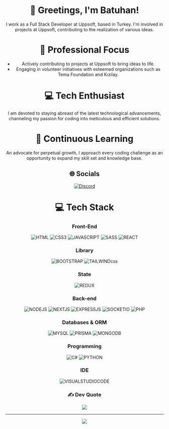 <div align="center"> 

# 👋 Greetings, I'm Batuhan!

I work as a Full Stack Developer at Uppsoft, based in Turkey. I'm involved in projects at Uppsoft, contributing to the realization of various ideas.


# 🚀 Professional Focus
- Actively contributing to projects at Uppsoft to bring ideas to life.
- Engaging in volunteer initiatives with esteemed organizations such as Tema Foundation and Kızılay.

# 💻 Tech Enthusiast
I am devoted to staying abreast of the latest technological advancements, channeling my passion for coding into meticulous and efficient solutions.

# 🌱 Continuous Learning
An advocate for perpetual growth, I approach every coding challenge as an opportunity to expand my skill set and knowledge base.

## 🌐 Socials
[![Discord](https://img.shields.io/badge/Discord-%237289DA.svg?logo=discord&logoColor=white)](https://discord.gg/justhyuga) 

# 💻 Tech Stack
### Front-End
 
![HTML](https://ziadoua.github.io/m3-Markdown-Badges/badges/HTML/html3.svg)
![CSS3](https://ziadoua.github.io/m3-Markdown-Badges/badges/CSS/css3.svg)
![JAVASCRIPT](https://ziadoua.github.io/m3-Markdown-Badges/badges/Javascript/javascript3.svg)
![SASS](https://ziadoua.github.io/m3-Markdown-Badges/badges/Sass/sass3.svg)
![REACT](https://ziadoua.github.io/m3-Markdown-Badges/badges/React/react3.svg)




### Library

![BOOTSTRAP](https://ziadoua.github.io/m3-Markdown-Badges/badges/Bootstrap/bootstrap3.svg)
![TAILWINDcss](https://ziadoua.github.io/m3-Markdown-Badges/badges/TailwindCSS/tailwindcss3.svg)


### State

![REDUX](https://ziadoua.github.io/m3-Markdown-Badges/badges/Redux/redux3.svg)

 
### Back-end

![NODEJS](https://ziadoua.github.io/m3-Markdown-Badges/badges/NodeJS/nodejs3.svg)
![NEXTJS](https://ziadoua.github.io/m3-Markdown-Badges/badges/NextJS/nextjs3.svg)
![EXPRESSJS](https://ziadoua.github.io/m3-Markdown-Badges/badges/Express/express3.svg)
![SOCKETIO](https://ziadoua.github.io/m3-Markdown-Badges/badges/SocketIO/socketio3.svg)
![PHP](https://ziadoua.github.io/m3-Markdown-Badges/badges/PHP/php3.svg)

### Databases & ORM

![MYSQL](https://ziadoua.github.io/m3-Markdown-Badges/badges/MySQL/mysql3.svg)
![PRISMA](https://ziadoua.github.io/m3-Markdown-Badges/badges/Prisma/prisma3.svg)
![MONGODB](https://ziadoua.github.io/m3-Markdown-Badges/badges/MongoDB/mongodb3.svg)


### Programming


![C#](https://ziadoua.github.io/m3-Markdown-Badges/badges/CSharp/csharp3.svg)
![PYTHON](https://ziadoua.github.io/m3-Markdown-Badges/badges/Python/python3.svg)







### IDE




![VISUALSTUDIOCODE](https://ziadoua.github.io/m3-Markdown-Badges/badges/VisualStudioCode/visualstudiocode3.svg)
### ✍️ Dev Quote

![](https://quotes-github-readme.vercel.app/api?type=horizontal&theme=dark)

---

[![](https://visitcount.itsvg.in/api?id=qBatu&icon=1&color=0)](https://visitcount.itsvg.in)

</div>
<div align="center">
